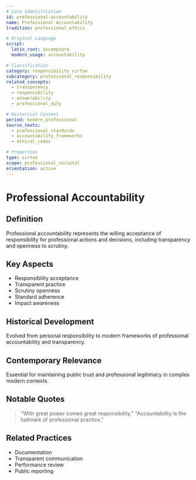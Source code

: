 ```yaml
---
# Core Identification
id: professional-accountability
name: Professional Accountability
tradition: professional_ethics

# Original Language
script:
  latin_root: accomptare
  modern_usage: accountability

# Classification
category: responsibility_virtue
subcategory: professional_responsibility
related_concepts:
  - transparency
  - responsibility
  - answerability
  - professional_duty

# Historical Context
period: modern_professional
source_texts:
  - professional_standards
  - accountability_frameworks
  - ethical_codes

# Properties
type: virtue
scope: professional_societal
orientation: active
---
```


# Professional Accountability

## Definition
Professional accountability represents the willing acceptance of responsibility for professional actions and decisions, including transparency and openness to scrutiny.

## Key Aspects
- Responsibility acceptance
- Transparent practice
- Scrutiny openness
- Standard adherence
- Impact awareness

## Historical Development
Evolved from personal responsibility to modern frameworks of professional accountability and transparency.

## Contemporary Relevance
Essential for maintaining public trust and professional legitimacy in complex modern contexts.

## Notable Quotes
> "With great power comes great responsibility."
> "Accountability is the hallmark of professional practice."

## Related Practices
- Documentation
- Transparent communication
- Performance review
- Public reporting